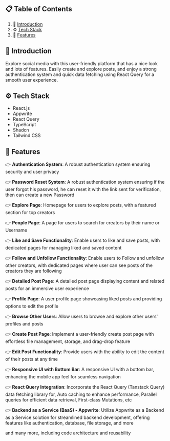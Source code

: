 ## 📋 <a name="table">Table of Contents</a>

1. 🤖 [Introduction](#introduction)
2. ⚙️ [Tech Stack](#tech-stack)
3. 🔋 [Features](#features)



## <a name="introduction">🤖 Introduction</a>

Explore social media with this user-friendly platform that has a nice look and lots of features. Easily create and explore posts, and enjoy a strong authentication system and quick data fetching using React Query for a smooth user experience.

## <a name="tech-stack">⚙️ Tech Stack</a>

- React.js
- Appwrite
- React Query
- TypeScript
- Shadcn
- Tailwind CSS

## <a name="features">🔋 Features</a>

👉 **Authentication System**: A robust authentication system ensuring security and user privacy

👉 **Password Reset System**: A robust authentication system ensuring if the user forgot his password, he can reset it with the link sent for verification, then can create a new Password

👉 **Explore Page**: Homepage for users to explore posts, with a featured section for top creators

👉 **People Page**: A page for users to search for creators by their name or Username

👉 **Like and Save Functionality**: Enable users to like and save posts, with dedicated pages for managing liked and saved content

👉 **Follow and Unfollow Functionality**: Enable users to Follow and unfollow other creators, with dedicated pages where user can see posts of the creators they are following

👉 **Detailed Post Page**: A detailed post page displaying content and related posts for an immersive user experience

👉 **Profile Page**: A user profile page showcasing liked posts and providing options to edit the profile

👉 **Browse Other Users**: Allow users to browse and explore other users' profiles and posts

👉 **Create Post Page**: Implement a user-friendly create post page with effortless file management, storage, and drag-drop feature

👉 **Edit Post Functionality**: Provide users with the ability to edit the content of their posts at any time

👉 **Responsive UI with Bottom Bar**: A responsive UI with a bottom bar, enhancing the mobile app feel for seamless navigation

👉 **React Query Integration**: Incorporate the React Query (Tanstack Query) data fetching library for, Auto caching to enhance performance, Parallel queries for efficient data retrieval, First-class Mutations, etc

👉 **Backend as a Service (BaaS) - Appwrite**: Utilize Appwrite as a Backend as a Service solution for streamlined backend development, offering features like authentication, database, file storage, and more

and many more, including code architecture and reusability 
